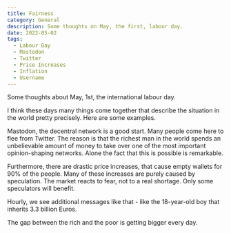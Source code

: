 ```yaml
---
title: Fairness
category: General
description: Some thoughts on May, the first, labour day.
date: 2022-05-02
tags:
  - Labour Day
  - Mastodon
  - Twitter
  - Price Increases
  - Inflation
  - Username
---
```


Some thoughts about May, 1st, the international labour day.

I think these days many things come together that describe the situation in the
world pretty precisely. Here are some examples.

Mastodon, the decentral network is a good start. Many people come here to flee
from Twitter. The reason is that the richest man in the world spends an
unbelievable amount of money to take over one of the most important
opinion-shaping networks. Alone the fact that this is possible is remarkable.

Furthermore, there are drastic price increases, that cause empty wallets for 90%
of the people. Many of these increases are purely caused by speculation. The
market reacts to fear, not to a real shortage. Only some speculators will
benefit.

Hourly, we see additional messages like that - like the 18-year-old boy that
inherits 3.3 billion Euros.

The gap between the rich and the poor is getting bigger every day.
